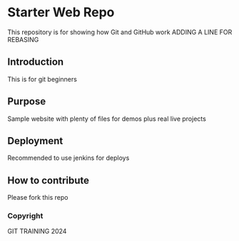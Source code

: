 # Starter Web Repo

This repository is for showing how Git and GitHub work
ADDING A LINE FOR REBASING

## Introduction
This is for git beginners

## Purpose

Sample website with plenty of files for demos plus real live projects

## Deployment
Recommended to use jenkins for deploys

## How to contribute
Please fork this repo


### Copyright
GIT TRAINING 2024
